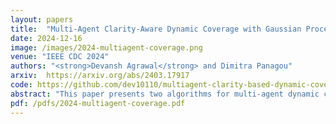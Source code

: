 ```yaml
---
layout: papers
title:  "Multi-Agent Clarity-Aware Dynamic Coverage with Gaussian Processes"
date: 2024-12-16
image: /images/2024-multiagent-coverage.png
venue: "IEEE CDC 2024"
authors: "<strong>Devansh Agrawal</strong> and Dimitra Panagou"
arxiv:  https://arxiv.org/abs/2403.17917
code: https://github.com/dev10110/multiagent-clarity-based-dynamic-coverage/
abstract: "This paper presents two algorithms for multi-agent dynamic coverage in spatiotemporal environments, where the coverage algorithms are informed by the method of data assimilation. In particular, we show that by explicitly modeling the environment using a Gaussian Process (GP) model, and considering the sensing capabilities and the dynamics of a team of robots, we can design an estimation algorithm and multi-agent coverage controller that explores and estimates the state of the spatiotemporal environment. The uncertainty of the estimate is quantified using clarity, an information-theoretic metric, where higher clarity corresponds to lower uncertainty. By exploiting the relationship between GPs and Stochastic Differential Equations (SDEs) we quantify the increase in clarity of the estimated state at any position due to a measurement taken from any other position. We use this relationship to design two new coverage controllers, both of which scale well with the number of agents exploring the domain, assuming the robots can share the map of the clarity over the spatial domain via communication. We demonstrate the algorithms through a realistic simulation of a team of robots collecting wind data over a region in Austria."
pdf: /pdfs/2024-multiagent-coverage.pdf
---
```

